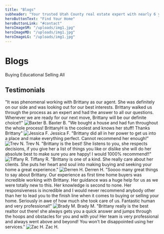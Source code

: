 ```yaml
---
title: "Blogs"
subheader: "Your trusted Utah County real estate expert with nearly 6 years of experience helping families find their perfect home."
heroButtonText: "Find Your Home"
heroButtonLink: "#contact"
heroImageSM: "/uploads/img1.jpg"
heroImageMD: "/uploads/img1.jpg"
heroImageLG: "/uploads/img1.jpg"
---
```


Blogs
=====

Buying Educational Selling All

Testimonials
------------

"It was phenomenal working with Brittany as our agent. She was definitely on our side and was looking out for our best interests. Brittany walked us through the process as an expert and had the answer to all our questions. Whenever we are ready for our next move, Brittany will be our definite choice!!" ![Baxter B.](https://plantingrootsrealty.com/wp-content/uploads/2024/12/PRR-Logo-2.png) Baxter B. "We bought a house and had fun throughout the whole process! BrittanyH is the coolest and knows her stuff! Thanks Brittany" ![Jessica F.](https://plantingrootsrealty.com/wp-content/uploads/2024/12/PRR-Logo-2.png) Jessica F. "Brittany did all in her power to get us into a place and make everything perfect. Cannot recommend her enough!" ![Trev N.](https://plantingrootsrealty.com/wp-content/uploads/2024/12/PRR-Logo-2.png) Trev N. "Brittany is the best! She listens to you, she respects decisions, if you give her a list of things you like or dislike she will do her absolute best to make sure you are happy! I would 1000% recommend!!" ![Tiffany R.](https://plantingrootsrealty.com/wp-content/uploads/2024/12/PRR-Logo-2.png) Tiffany R. "Brittany is one of a kind. She really care about her clients. She puts her heart and soul into making buying and seeking your home a great experience." ![Derren H.](https://plantingrootsrealty.com/wp-content/uploads/2024/12/PRR-Logo-2.png) Derren H. "Soooo many great things to say about Brittany. Our experience as first time home buyers was incredible working with Brittany. Her guidance was a huge help for us as we were totally new to this. Her knowledge is second to none. Her responsiveness is incredible and I would never recommend anybody other than her to lead you to the finish line when it comes to buying or selling your home. Seriously in awe of how much she took care of us. Fantastic human and very professional!" ![Brady M.](https://plantingrootsrealty.com/wp-content/uploads/2024/12/PRR-Logo-2.png) Brady M. "Brittany really is the best realtor out there! she always gets you a quick answer and jumps through the hoops and obstacles for you and with you! Her team is very professional and always went above and beyond! You won't be disappointed using her services." ![Zac H.](https://plantingrootsrealty.com/wp-content/uploads/2024/12/PRR-Logo-2.png) Zac H.